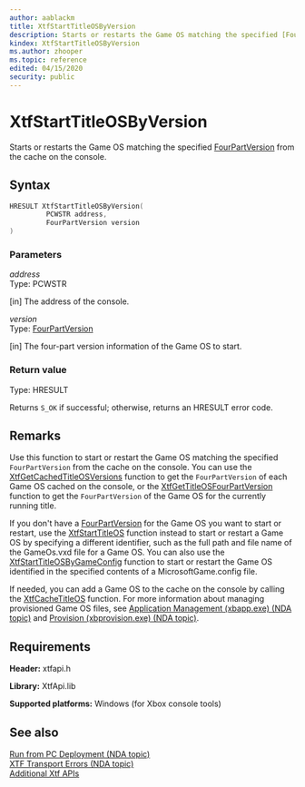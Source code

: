 ```yaml
---
author: aablackm
title: XtfStartTitleOSByVersion
description: Starts or restarts the Game OS matching the specified [FourPartVersion](../structs/fourpartversion-xtfapi-xbox-windows-s.md) from the cache on the console.
kindex: XtfStartTitleOSByVersion
ms.author: zhooper
ms.topic: reference
edited: 04/15/2020
security: public
---
```


# XtfStartTitleOSByVersion
  
Starts or restarts the Game OS matching the specified [FourPartVersion](../structs/fourpartversion-xtfapi-xbox-windows-s.md) from the cache on the console.  
  
<a id="syntaxSection"></a>
  
## Syntax
  
```cpp
HRESULT XtfStartTitleOSByVersion(
         PCWSTR address,
         FourPartVersion version
)  
```
  
<a id="parametersSection"></a>
  
### Parameters
  
*address*  
Type: PCWSTR  
  
\[in\] The address of the console.  
  
*version*  
Type: [FourPartVersion](../structs/fourpartversion-xtfapi-xbox-windows-s.md)  
  
\[in\] The four-part version information of the Game OS to start.  
  
<a id="retvalSection"></a>
  
### Return value
  
Type: HRESULT  
  
Returns `S_OK` if successful; otherwise, returns an HRESULT error code.  
  
<a id="remarksSection"></a>
  
## Remarks
  
Use this function to start or restart the Game OS matching the specified `FourPartVersion` from the cache on the console.  You can use the [XtfGetCachedTitleOSVersions](xtfgetcachedtitleosversions-xtfapi-xbox-windows-m.md) function to get the `FourPartVersion` of each Game OS cached on the console, or the [XtfGetTitleOSFourPartVersion](xtfgettitleosfourpartversion-xtfapi-xbox-windows-m.md) function to get the `FourPartVersion` of the Game OS for the currently running title.  
  
If you don't have a [FourPartVersion](../structs/fourpartversion-xtfapi-xbox-windows-s.md) for the Game OS you want to start or restart, use the [XtfStartTitleOS](xtfstarttitleos-xtfapi-xbox-windows-m.md) function instead to start or restart a Game OS by specifying a different identifier, such as the full path and file name of the GameOs.vxd file for a Game OS. You can also use the [XtfStartTitleOSByGameConfig](xtfstarttitleosbygameconfig-xtfapi-xbox-windows-m.md) function to start or restart the Game OS identified in the specified contents of a MicrosoftGame.config file.  
  
If needed, you can add a Game OS to the cache on the console by calling the [XtfCacheTitleOS](xtfcachetitleos-xtfapi-xbox-windows-m.md) function. For more information about managing provisioned Game OS files, see [Application Management (xbapp.exe) (NDA topic)](../../../../../tools-console/xbox-tools-and-apis/commandlinetools/xbapp.md) and [Provision (xbprovision.exe) (NDA topic)](../../../../../tools-console/xbox-tools-and-apis/commandlinetools/xbprovision.md).  
  
<a id="requirementsSection"></a>
  
## Requirements
  
**Header:** xtfapi.h  
  
**Library:** XtfApi.lib  
  
**Supported platforms:** Windows (for Xbox console tools)  
  
<a id="seealsoSection"></a>
  
## See also  
  
[Run from PC Deployment (NDA topic)](../../../../../tools-console/usinggsdk/deployment/deployment.md)  
[XTF Transport Errors (NDA topic)](../../../../../tools-console/xbox-tools-and-apis/commandlinetools/xtf-transport-errors.md)  
[Additional Xtf APIs](../atoc-xtfapi.md)  
  